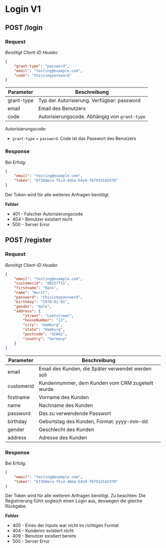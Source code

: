 # Login V1

## POST /login
### Request
_Benötigt Client-ID Header._
```json
{
    "grant-type": "password",
    "email": "testing@example.com",
    "code": "thisismypassword"
}
```
| Parameter  | Beschreibung |
|------------|--------------|
| grant-type | Typ der Autorisierung. Verfügbar: password |
| email      | Email des Benutzers |
| code       | Autorisierungscode. Abhängig von `grant-type` |

Autorisierungscode:
- `grant-type` = `password`: Code ist das Passwort des Benutzers

### Response
Bei Erfolg:
```json
{
    "email": "testing@example.com",
    "token": "bf3b8eca-f5cd-46ba-b424-f6f91d142d70"
}
```
Der Token wird für alle weiteren Anfragen benötigt.

__Fehler__:
- 401 - Falscher Autorisierungscode
- 404 - Benutzer existiert nicht
- 500 - Server Error


## POST /register
### Request
_Benötigt Client-ID Header._
```json
{
    "email": "testing@example.com",
    "customerid": "00157751",
    "firstname": "Hans",
    "name": "Wurst",
    "password": "thisismypassword",
    "birthday": "1970-01-01",
    "gender": "male",
    "address": {
        "street": "Leetstreet",
        "houseNumber": "13",
        "city": "Hamburg",
        "state": "Hamburg",
        "postcode": "42042",
        "country": "Germany"
    }
}
```
| Parameter  | Beschreibung |
|------------|--------------|
| email      | Email des Kunden, die Später verwendet werden soll |
| customerid | Kundennummer, dem Kunden vom CRM zugeteilt wurde |
| firstname  | Vorname des Kunden |
| name       | Nachname des Kunden |
| password   | Das zu verwendende Passwort |
| birthday   | Geburtstag des Kunden, Format: yyyy-mm-dd |
| gender     | Geschlecht des Kunden |
| address    | Adresse des Kunden |

### Response
Bei Erfolg:
```json
{
    "email": "testing@example.com",
    "token": "bf3b8eca-f5cd-46ba-b424-f6f91d142d70"
}
```
Der Token wird für alle weiteren Anfragen benötigt. Zu beachten: Die Registrierung führt sogleich einen Login aus, deswegen die gleiche Rückgabe.

__Fehler__:
- 400 - Eines der Inputs war nicht im richtigen Format
- 404 - Kundennr existiert nicht
- 409 - Benutzer existiert bereits
- 500 - Server Error
